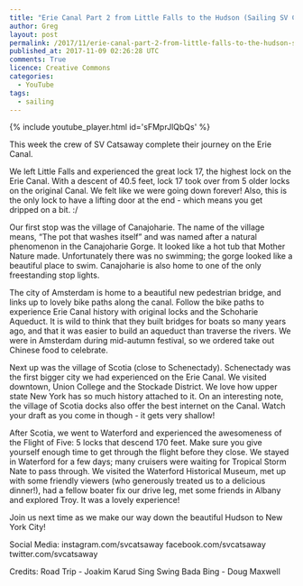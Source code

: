 ```yaml
---
title: "Erie Canal Part 2 from Little Falls to the Hudson (Sailing SV Catsaway) - Ep. 16"
author: Greg
layout: post
permalink: /2017/11/erie-canal-part-2-from-little-falls-to-the-hudson-sailing-sv-catsaway-ep-16
published_at: 2017-11-09 02:26:28 UTC
comments: True
licence: Creative Commons
categories:
  - YouTube
tags:
  - sailing
---
```


{% include youtube_player.html id='sFMprJlQbQs' %}




This week the crew of SV Catsaway complete their journey on the Erie Canal.

We left Little Falls and experienced the great lock 17, the highest lock on the Erie Canal.  With a descent of 40.5 feet, lock 17 took over from 5 older locks on the original Canal.  We felt like we were going down forever!  Also, this is the only lock to have a lifting door at the end - which means you get dripped on a bit. :/

Our first stop was the village of Canajoharie.  The name of the village means, “The pot that washes itself” and was named after a natural phenomenon in the Canajoharie Gorge.  It looked like a hot tub that Mother Nature made.  Unfortunately there was no swimming; the gorge looked like a beautiful place to swim.  Canajoharie is also home to one of the only freestanding stop lights.

The city of Amsterdam is home to a beautiful new pedestrian bridge, and links up to lovely bike paths along the canal.  Follow the bike paths to experience Erie Canal history with original locks and the Schoharie Aqueduct.  It is wild to think that they built bridges for boats so many years ago, and that it was easier to build an aqueduct than traverse the rivers.  We were in Amsterdam during mid-autumn festival, so we ordered take out Chinese food to celebrate.  

Next up was the village of Scotia (close to Schenectady). Schenectady was the first bigger city we had experienced on the Erie Canal.  We visited downtown, Union College and the Stockade District.  We love how upper state New York has so much history attached to it.  On an interesting note, the village of Scotia docks also offer the best internet on the Canal.  Watch your draft as you come in though - it gets very shallow!

After Scotia, we went to Waterford and experienced the awesomeness of the Flight of Five: 5 locks that descend 170 feet.  Make sure you give yourself enough time to get through the flight before they close.  We stayed in Waterford for a few days; many cruisers were waiting for Tropical Storm Nate to pass through.  We visited the Waterford Historical Museum, met up with some friendly viewers (who generously treated us to a delicious dinner!), had a fellow boater fix our drive leg, met some friends in Albany and explored Troy.  It was a lovely experience!

Join us next time as we make our way down the beautiful Hudson to New York City!

Social Media:
instagram.com/svcatsaway
facebook.com/svcatsaway
twitter.com/svcatsaway


Credits:
Road Trip - Joakim Karud
Sing Swing Bada Bing - Doug Maxwell

